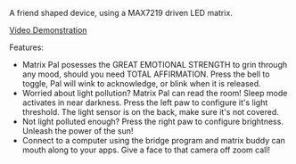 A friend shaped device, using a MAX7219 driven LED matrix.

[Video Demonstration](https://www.youtube.com/watch?v=6w6y-6xS34Q)

Features:
 - Matrix Pal posesses the GREAT EMOTIONAL STRENGTH to grin through any mood, should you need TOTAL AFFIRMATION. Press the bell to toggle, Pal will wink to acknowledge, or blink when it is released.
 - Worried about light pollution? Matrix Pal can read the room! Sleep mode activates in near darkness. Press the left paw to configure it's light threshold. The light sensor is on the back, make sure it's not covered.
 - Not light polluted enough? Press the right paw to configure brightness. Unleash the power of the sun!
 - Connect to a computer using the bridge program and matrix buddy can mouth along to your apps. Give a face to that camera off zoom call!